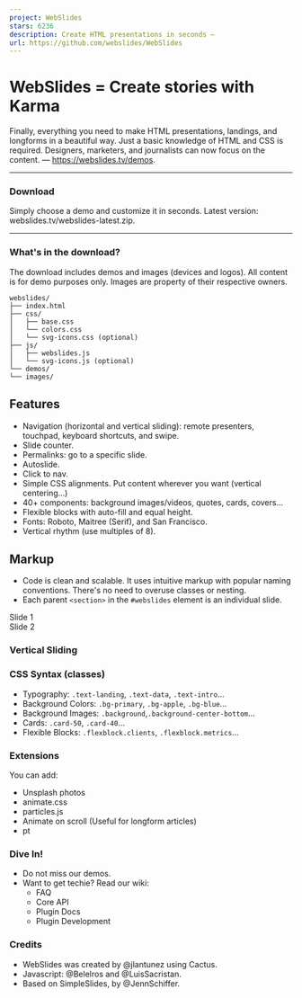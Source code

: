 ```yaml
---
project: WebSlides
stars: 6236
description: Create HTML presentations in seconds —
url: https://github.com/webslides/WebSlides
---
```


WebSlides = Create stories with Karma
=====================================

Finally, everything you need to make HTML presentations, landings, and longforms in a beautiful way. Just a basic knowledge of HTML and CSS is required. Designers, marketers, and journalists can now focus on the content. — https://webslides.tv/demos.

* * *

### Download

Simply choose a demo and customize it in seconds. Latest version: webslides.tv/webslides-latest.zip.

* * *

### What's in the download?

The download includes demos and images (devices and logos). All content is for demo purposes only. Images are property of their respective owners.

```
webslides/
├── index.html
├── css/
│   ├── base.css
│   └── colors.css
│   └── svg-icons.css (optional)
├── js/
│   ├── webslides.js
│   └── svg-icons.js (optional)
└── demos/
└── images/
```

Features
--------

-   Navigation (horizontal and vertical sliding): remote presenters, touchpad, keyboard shortcuts, and swipe.
-   Slide counter.
-   Permalinks: go to a specific slide.
-   Autoslide.
-   Click to nav.
-   Simple CSS alignments. Put content wherever you want (vertical centering...)
-   40+ components: background images/videos, quotes, cards, covers...
-   Flexible blocks with auto-fill and equal height.
-   Fonts: Roboto, Maitree (Serif), and San Francisco.
-   Vertical rhythm (use multiples of 8).

Markup
------

-   Code is clean and scalable. It uses intuitive markup with popular naming conventions. There's no need to overuse classes or nesting.
-   Each parent `<section>` in the `#webslides` element is an individual slide.

<article id\="webslides"\>
    <section\>
        <h1\>Slide 1</h1\>
    </section\>
    <section class\="bg-black aligncenter"\>
    <!-- .wrap = container 1200px -->
        <div class\="wrap"\>
            <h1\>Slide 2</h1\>
        </div\>
    </section\>
</article\>

### Vertical Sliding

<article id\="webslides" class\="vertical"\>

### CSS Syntax (classes)

-   Typography: `.text-landing`, `.text-data`, `.text-intro`...
-   Background Colors: `.bg-primary`, `.bg-apple`, `.bg-blue`...
-   Background Images: `.background`,`.background-center-bottom`...
-   Cards: `.card-50`, `.card-40`...
-   Flexible Blocks: `.flexblock.clients`, `.flexblock.metrics`...

### Extensions

You can add:

-   Unsplash photos
-   animate.css
-   particles.js
-   Animate on scroll (Useful for longform articles)
-   pt

### Dive In!

-   Do not miss our demos.
-   Want to get techie? Read our wiki:
    -   FAQ
    -   Core API
    -   Plugin Docs
    -   Plugin Development

### Credits

-   WebSlides was created by @jlantunez using Cactus.
-   Javascript: @Belelros and @LuisSacristan.
-   Based on SimpleSlides, by @JennSchiffer.

